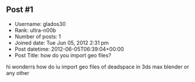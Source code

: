 ## Post #1
- Username: glados30
- Rank: ultra-n00b
- Number of posts: 1
- Joined date: Tue Jun 05, 2012 2:31 pm
- Post datetime: 2012-06-05T06:39:04+00:00
- Post Title: how do you import geo files?

hi wonderrs how do iu import geo files of deadspace in 3ds max blender or any other
